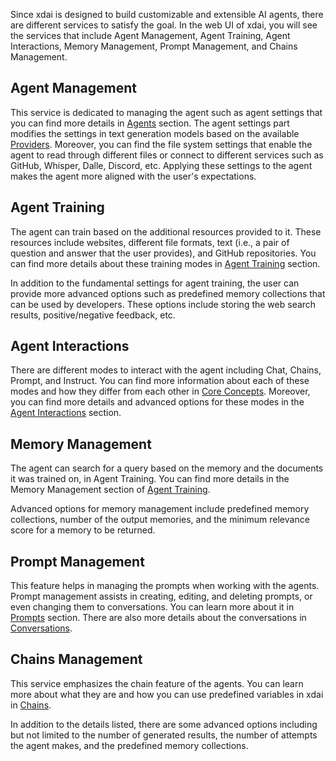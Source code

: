 Since xdai is designed to build customizable and extensible AI agents, there are different services to satisfy the goal. In the web UI of xdai, you will see the services that include Agent Management, Agent Training, Agent Interactions, Memory Management, Prompt Management, and Chains Management.

## Agent Management
This service is dedicated to managing the agent such as agent settings that you can find more details in [Agents](https://jaymes081.github.io/xdai/2-Concepts/3-Agents.html) section. The agent settings part modifies the settings in text generation models based on the available [Providers](https://jaymes081.github.io/xdai/2-Concepts/2-Providers.html). Moreover, you can find the file system settings that enable the agent to read through different files or connect to different services such as GitHub, Whisper, Dalle, Discord, etc. Applying these settings to the agent makes the agent more aligned with the user's expectations.

## Agent Training
The agent can train based on the additional resources provided to it. These resources include websites, different file formats, text (i.e., a pair of question and answer that the user provides), and GitHub repositories. You can find more details about these training modes in [Agent Training](https://jaymes081.github.io/xdai/2-Concepts/8-Agent%20Training.html) section.

In addition to the fundamental settings for agent training, the user can provide more advanced options such as predefined memory collections that can be used by developers. These options include storing the web search results, positive/negative feedback, etc.

## Agent Interactions
There are different modes to interact with the agent including Chat, Chains, Prompt, and Instruct. You can find more information about each of these modes and how they differ from each other in [Core Concepts](https://jaymes081.github.io/xdai/2-Concepts/0-Core%20Concepts.html). Moreover, you can find more details and advanced options for these modes in the [Agent Interactions](https://jaymes081.github.io/xdai/2-Concepts/9-Agent%20Interactions.html) section.

## Memory Management
The agent can search for a query based on the memory and the documents it was trained on, in Agent Training. You can find more details in the Memory Management section of [Agent Training](https://jaymes081.github.io/xdai/2-Concepts/8-Agent%20Training.html).

Advanced options for memory management include predefined memory collections, number of the output memories, and the minimum relevance score for a memory to be returned.

## Prompt Management
This feature helps in managing the prompts when working with the agents. Prompt management assists in creating, editing, and deleting prompts, or even changing them to conversations. You can learn more about it in [Prompts](https://jaymes081.github.io/xdai/2-Concepts/5-Prompts.html) section. There are also more details about the conversations in [Conversations](https://jaymes081.github.io/xdai/2-Concepts/7-Conversations.html).

## Chains Management
This service emphasizes the chain feature of the agents. You can learn more about what they are and how you can use predefined variables in xdai in [Chains](https://jaymes081.github.io/xdai/2-Concepts/6-Chains.html).

In addition to the details listed, there are some advanced options including but not limited to the number of generated results, the number of attempts the agent makes, and the predefined memory collections.
